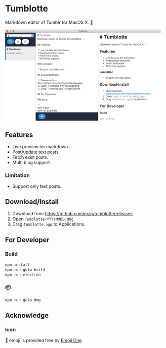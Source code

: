 # Tumblotte
Markdown editor of Tumblr for MacOS X. 💫

![screenshot](https://github.com/mzp/tumblotte/raw/master/docs/screenshot.png)

## Features

 * Live preview for markdown.
 * Post/update text posts.
 * Fetch exist posts.
 * Multi blog support.

### Limitation

 * Support only text posts.

## Download/Install

 1. Download from https://github.com/mzp/tumblotte/releases.
 2. Open `Tumblotte-YYYYMMDD.dmg`.
 3. Drag `Tumblotte.app` to Applications.

## For Developer

### Build

```
npm install
npm run gulp build
npm run electron
```

### :package:

```
npm run gulp dmg
```

## Acknowledge
### Icon
:dizzy: emoji is provided free by [Emoji One](http://emojione.com/).
